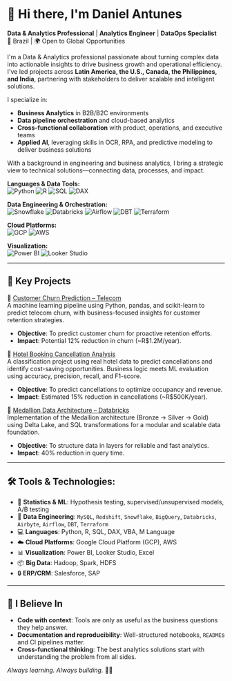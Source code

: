 # 👋 Hi there, I'm Daniel Antunes 
**Data & Analytics Professional** | **Analytics Engineer** | **DataOps Specialist**  
📍 Brazil | 🌍 Open to Global Opportunities 

I'm a Data & Analytics professional passionate about turning complex data into actionable insights to drive business growth and operational efficiency. I've led projects across **Latin America, the U.S., Canada, the Philippines, and India**, partnering with stakeholders to deliver scalable and intelligent solutions.

I specialize in:

-  **Business Analytics** in B2B/B2C environments
-  **Data pipeline orchestration** and cloud-based analytics
-  **Cross-functional collaboration** with product, operations, and executive teams
-  **Applied AI**, leveraging skills in OCR, RPA, and predictive modeling to deliver business solutions

With a background in engineering and business analytics, I bring a strategic view to technical solutions—connecting data, processes, and impact.


**Languages & Data Tools:**  
![Python](https://img.shields.io/badge/-Python-3776AB?logo=python&logoColor=white) ![R](https://img.shields.io/badge/-R-276DC3?logo=r&logoColor=white) ![SQL](https://img.shields.io/badge/-SQL-336791?logo=postgresql&logoColor=white) ![DAX](https://img.shields.io/badge/-DAX-F2C811?logo=powerbi&logoColor=black)  

**Data Engineering & Orchestration:**  
![Snowflake](https://img.shields.io/badge/-Snowflake-29B5E8?logo=snowflake&logoColor=white) ![Databricks](https://img.shields.io/badge/-Databricks-EF4B2C?logo=databricks&logoColor=white) ![Airflow](https://img.shields.io/badge/-Airflow-017CEE?logo=apacheairflow&logoColor=white) ![DBT](https://img.shields.io/badge/-dbt-FF694B?logo=dbt&logoColor=white) ![Terraform](https://img.shields.io/badge/-Terraform-623CE4?logo=terraform&logoColor=white)  

**Cloud Platforms:**  
![GCP](https://img.shields.io/badge/-Google_Cloud-4285F4?logo=googlecloud&logoColor=white) ![AWS](https://img.shields.io/badge/-AWS-232F3E?logo=amazonaws&logoColor=white)  

**Visualization:**  
![Power BI](https://img.shields.io/badge/-PowerBI-F2C811?logo=powerbi&logoColor=black) ![Looker Studio](https://img.shields.io/badge/-Looker%20Studio-4285F4?logo=googlestudio&logoColor=white)  


---

## 💼 Key Projects

🔹 [Customer Churn Prediction – Telecom](https://github.com/danmca19/Telecom_Churn)  
 A machine learning pipeline using Python, pandas, and scikit-learn to predict telecom churn, with business-focused insights for customer retention strategies.
-  **Objective**: To predict customer churn for proactive retention efforts.
-  **Impact**: Potential 12% reduction in churn (~R$1.2M/year).

 
🔹 [Hotel Booking Cancellation Analysis](https://github.com/danmca19/HotelCancelations)  
A classification project using real hotel data to predict cancellations and identify cost-saving opportunities. Business logic meets ML evaluation using accuracy, precision, recall, and F1-score.
-  **Objective**: To predict cancellations to optimize occupancy and revenue.
-  **Impact**: Estimated 15% reduction in cancellations (~R$500K/year).

  
🔹 [Medallion Data Architecture – Databricks](https://github.com/danmca19/Medallion_Data_Architecture)  
Implementation of the Medallion architecture (Bronze → Silver → Gold) using Delta Lake, and SQL transformations for a modular and scalable data foundation.
- **Objective**: To structure data in layers for reliable and fast analytics.
- **Impact**: 40% reduction in query time.
 
---

##  🛠️ Tools & Technologies:

- 🔎 **Statistics & ML**: Hypothesis testing, supervised/unsupervised models, A/B testing
- 🔧 **Data Engineering**: `MySQL`, `Redshift`, `Snowflake`, `BigQuery`, `Databricks`, `Airbyte`, `Airflow`, `DBT`, `Terraform`
- 💻 **Languages**: Python, R, SQL, DAX, VBA, M Language
- ☁️ **Cloud Platforms**: Google Cloud Platform (GCP), AWS
- 📊 **Visualization**: Power BI, Looker Studio, Excel
- 📦 **Big Data**: Hadoop, Spark, HDFS
- 🔒 **ERP/CRM**: Salesforce, SAP

---

## 🚀 I Believe In

- **Code with context**: Tools are only as useful as the business questions they help answer.
- **Documentation and reproducibility**: Well-structured notebooks, `README`s and CI pipelines matter.
- **Cross-functional thinking**: The best analytics solutions start with understanding the problem from all sides.

_Always learning. Always building._ 🧠💡
